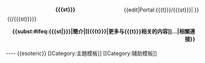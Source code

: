 <div style="clear: both; border: {{<includeonly>subst:</includeonly>#if:{{{b|}}}|{{{b}}}|1px solid #aaaaaa}}; background-color: {{<includeonly>subst:</includeonly>#if:{{{bg|}}}|{{{bg}}}|#f9f9ff}}; width: 100%; margin-bottom:10px; padding: 4px;">
<div style="float:right;">{{edit|Portal:{{{t}}}/{{{st}}}| }}</div>
<h2 style="padding:3px; background-color: {{<includeonly>subst:</includeonly>#if:{{{hb|}}}|{{{hb}}}|#ddddff}}; color: {{<includeonly>subst:</includeonly>#if:{{{hf|}}}|{{{hf}}}|black}}; text-align:center; font-weight: bold; font-size: 100%; margin: -4px -4px 5px -4px; ">{{{st}}}</h2>
{{/{{{st}}}}}
<p style="text-align: right; font-weight: bold; margin-right: 10px; margin-bottom: 4px;">{{<includeonly>subst:</includeonly>#ifeq:{{{st|}}}|簡介|[[{{{t}}}|更多与{{{t}}}相关的内容]]...|相關連接}}</p></div><noinclude>
----
{{esoteric}}
[[Category:主題模板]]
[[Category:辅助模板]]
</noinclude>
